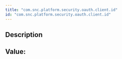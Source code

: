 ```yaml
---
title: "com.snc.platform.security.oauth.client.id"
id: "com.snc.platform.security.oauth.client.id"
---
```

## Description



## Value: 
```

```